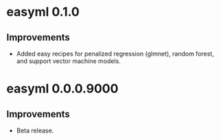 # easyml 0.1.0

## Improvements

* Added easy recipes for penalized regression (glmnet), random forest, and support vector machine models.

# easyml 0.0.0.9000

## Improvements

* Beta release.
